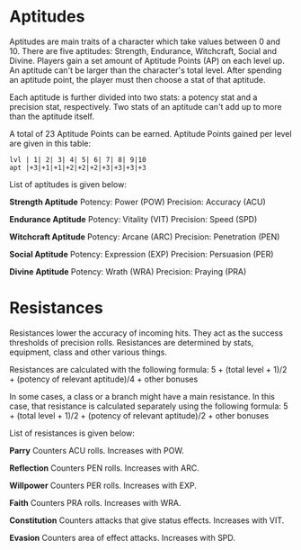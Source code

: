 # Aptitudes
Aptitudes are main traits of a character which take values between 0 and 10. There are five aptitudes: Strength, Endurance, Witchcraft, Social and Divine. Players gain a set amount of Aptitude Points (AP) on each level up. An aptitude can't be larger than the character's total level. After spending an aptitude point, the player must then choose a stat of that aptitude.

Each aptitude is further divided into two stats: a potency stat and a precision stat, respectively. Two stats of an aptitude can't add up to more than the aptitude itself. 

A total of 23 Aptitude Points can be earned. Aptitude Points gained per level are given in this table:
```aptitude_table
lvl | 1| 2| 3| 4| 5| 6| 7| 8| 9|10
apt |+3|+1|+1|+2|+2|+2|+3|+3|+3|+3
```

List of aptitudes is given below:

**Strength Aptitude**
	Potency: Power (POW)
	Precision: Accuracy (ACU)

**Endurance Aptitude**
	Potency: Vitality (VIT)
	Precision: Speed (SPD)

**Witchcraft Aptitude**
	Potency: Arcane (ARC)
	Precision: Penetration (PEN)

**Social Aptitude**
	Potency: Expression (EXP)
	Precision: Persuasion (PER)

**Divine Aptitude**
	Potency: Wrath (WRA)
	Precision: Praying (PRA)

# Resistances
Resistances lower the accuracy of incoming hits. They act as the success thresholds of precision rolls. Resistances are determined by stats, equipment, class and other various things.

Resistances are calculated with the following formula:
	5 + (total level + 1)/2 + (potency of relevant aptitude)/4 + other bonuses

In some cases, a class or a branch might have a main resistance. In this case, that resistance is calculated separately using the following formula:
	5 + (total level + 1)/2 + (potency of relevant aptitude)/2 + other bonuses

List of resistances is given below:

**Parry**
	Counters ACU rolls.
	Increases with POW.

**Reflection**
	Counters PEN rolls.
	Increases with ARC.

**Willpower**
	Counters PER rolls.
	Increases with EXP.

**Faith**
	Counters PRA rolls.
	Increases with WRA.

**Constitution**
	Counters attacks that give status effects.
	Increases with VIT.

**Evasion**
	Counters area of effect attacks.
	Increases with SPD.
